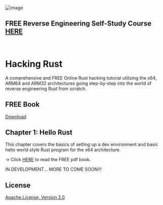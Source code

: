 ![image](https://github.com/mytechnotalent/Rust-Hacking/blob/main/Rust%20Hacking.png?raw=true)

## FREE Reverse Engineering Self-Study Course [HERE](https://github.com/mytechnotalent/Reverse-Engineering-Tutorial)

<br>

# Hacking Rust
A comprehensive and FREE Online Rust hacking tutorial utilizing the x64, ARM64 and ARM32 architectures going step-by-step into the world of reverse engineering Rust from scratch.

## FREE Book
[Download](https://github.com/mytechnotalent/Go-Hacking/blob/main/Go%20Hacking.pdf)

## Chapter 1: Hello Rust
This chapter covers the basics of setting up a dev environment and basic hello world style Rust program for the x64 architecture.

-> Click [HERE](https://github.com/mytechnotalent/Go-Hacking/blob/main/Go%20Hacking.pdf) to read the FREE pdf book.

IN DEVELOPMENT...  MORE TO COME SOON!!!

## License
[Apache License, Version 2.0](https://www.apache.org/licenses/LICENSE-2.0)
